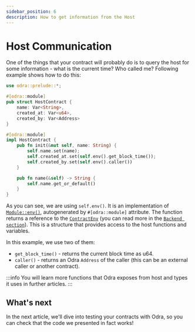 ```yaml
---
sidebar_position: 6
description: How to get information from the Host
---
```


# Host Communication

One of the things that your contract will probably do is to query the host for some information -
what is the current time? Who called me? Following example shows how to do this:

```rust title="examples/src/features/host_functions.rs"
use odra::prelude::*;

#[odra::module]
pub struct HostContract {
    name: Var<String>,
    created_at: Var<u64>,
    created_by: Var<Address>
}

#[odra::module]
impl HostContract {
    pub fn init(&mut self, name: String) {
        self.name.set(name);
        self.created_at.set(self.env().get_block_time());
        self.created_by.set(self.env().caller())
    }

    pub fn name(&self) -> String {
        self.name.get_or_default()
    }
}
```

As you can see, we are using `self.env()`. It is an implementation of [`Module::env()`], autogenerated
by `#[odra::module]` attribute. The function returns a reference to the [`ContractEnv`] (you can read more in 
the [`Backend section`]). This is a structure that provides access to the host functions and variables. 

In this example, we use two of them:
* `get_block_time()` - returns the current block time as u64. 
* `caller()` - returns an Odra `Address` of the caller (this can be an external caller or another contract).

:::info
You will learn more functions that Odra exposes from host and types it uses in further articles.
:::

## What's next
In the next article, we'll dive into testing your contracts with Odra, so you can check that the code
we presented in fact works!

[`Module::env()`]: https://docs.rs/odra/2.2.0/odra/module/trait.Module.html#tymehtod.env
[`ContractEnv`]: https://docs.rs/odra/2.2.0/odra/struct.ContractEnv.html
[`Backend section`]: ../backends/01-what-is-a-backend.md#contract-env
